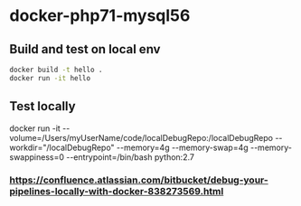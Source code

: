# docker-php71-mysql56

## Build and test on local env

```bash
docker build -t hello .
docker run -it hello
```

## Test locally
docker run -it --volume=/Users/myUserName/code/localDebugRepo:/localDebugRepo --workdir="/localDebugRepo" --memory=4g --memory-swap=4g --memory-swappiness=0 --entrypoint=/bin/bash python:2.7
### https://confluence.atlassian.com/bitbucket/debug-your-pipelines-locally-with-docker-838273569.html
